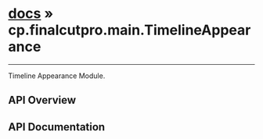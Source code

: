 # [docs](index.md) » cp.finalcutpro.main.TimelineAppearance
---

Timeline Appearance Module.

## API Overview

## API Documentation

